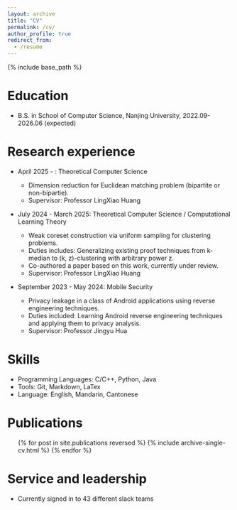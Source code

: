 ```yaml
---
layout: archive
title: "CV"
permalink: /cv/
author_profile: true
redirect_from:
  - /resume
---
```


{% include base_path %}

Education
======
* B.S. in School of Computer Science, Nanjing University, 2022.09-2026.06 (expected)


Research experience
======
* April 2025 - : Theoretical Computer Science 
  * Dimension reduction for Euclidean matching problem (bipartite or non-bipartie). 
  * Supervisor: Professor LingXiao Huang

* July 2024 - March 2025: Theoretical Computer Science / Computational Learning Theory
  * Weak coreset construction via uniform sampling for clustering problems.
  * Duties includes: Generalizing existing proof techniques from k-median to (k, z)-clustering with arbitrary power z.
  * Co-authored a paper based on this work, currently under review.
  * Supervisor: Professor LingXiao Huang

* September 2023 - May 2024: Mobile Security
  * Privacy leakage in a class of Android applications using reverse engineering techniques.
  * Duties included: Learning Android reverse engineering techniques and applying them to privacy analysis.
  * Supervisor: Professor Jingyu Hua
  
Skills
======
* Programming Languages: C/C++, Python, Java 
* Tools: Git, Markdown, LaTex
* Language: English, Mandarin, Cantonese

Publications
======
  <ul>{% for post in site.publications reversed %}
    {% include archive-single-cv.html %}
  {% endfor %}</ul>
  
Service and leadership
======
* Currently signed in to 43 different slack teams
